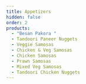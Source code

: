 ```yaml
---
title: Appetizers
hidden: false
order: 2
products:
  - "Besan Pakora "
  - Tandoori Paneer Nuggets
  - Veggie Samosas
  - Chicken & Veg Samosas
  - Chicken Samosas
  - Prawn Samosas
  - Mixed Veg Samosas
  - Tandoori Chicken Nuggets
---
```

